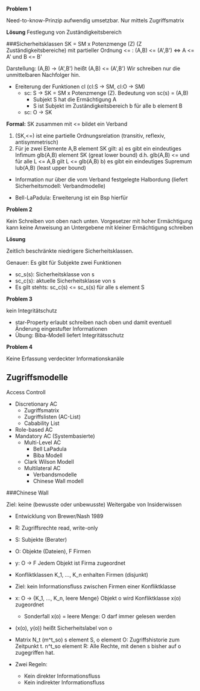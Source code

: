 **Problem 1**

Need-to-know-Prinzip aufwendig umsetzbar. Nur mittels Zugriffsmatrix

**Lösung** Festlegung von Zuständigkeitsbereich

###Sicherheitsklassen
SK = SM x Potenzmenge (Z) (Z Zuständigkeitsbereiche) mit partieller Ordnung <=
: (A,B) <= (A',B') <=> A <= A' und B <= B'

Darstellung: (A,B) -> (A',B') heißt (A,B) <= (A',B')
Wir schreiben nur die unmittelbaren Nachfolger hin.

* Ereiterung der Funktionen cl (cl:S -> SM, cl:O -> SM)
  - sc: S -> SK = SM x Potenzmenge (Z). Bedeutung von sc(s) = (A,B)
    - Subjekt S hat die Ermächtigung A
    - S ist Subjekt im Zuständigkeitsbereich b für alle b element B
  - sc: O -> SK


**Formal:** SK zusammen mit <= bildet ein Verband

1) (SK,<=) ist eine partielle Ordnungsrelation
     (transitiv, reflexiv, antisymmetrisch)
2) Für je zwei Elemente A,B element SK gilt:
   a) es gibt ein eindeutiges Infimum glb(A,B) element SK (great lower
       bound) d.h. glb(A,B) <= und für alle L <= A,B gilt L <= glb(A,B)
   b) es gibt ein eindeutiges Supremum lub(A,B) (least upper bound)


* Information nur über die vom Verband festgelegte Halbordung (liefert
    Sicherheitsmodell: Verbandmodelle)

* Bell-LaPadula: Erweiterung ist ein Bsp hierfür


**Problem 2**

Kein Schreiben von oben nach unten.
Vorgesetzer mit hoher Ermächtigung kann keine Anweisung an Untergebene mit
kleiner Ermächtigung schreiben

**Lösung**

Zeitlich beschränkte niedrigere Sicherheitsklassen.

Genauer: Es gibt für Subjekte zwei Funktionen
* sc_s(s): Sicherheitsklasse von s
* sc_c(s): aktuelle Sicherheitsklasse von s
* Es gilt stehts: sc_c(s) <= sc_s(s) für alle s element S

**Problem 3**

kein Integritätschutz
* star-Property erlaubt schreiben nach oben und damit eventuell Änderung
  eingestufter Informationen
* Übung: Biba-Modell liefert Integritätsschutz

**Problem 4**

Keine Erfassung verdeckter Informationskanäle


## Zugriffsmodelle

Access Controll
* Discretionary AC
  - Zugriffsmatrix
  - Zugriffslisten (AC-List)
  - Cabability List
* Role-based AC
* Mandatory AC (Systembasierte)
  - Multi-Level AC
    - Bell LaPadula
    - Biba Modell
  - Clark Wilson Modell
  - Multilateral AC
    - Verbandsmodelle
    - Chinese Wall modell

###Chinese Wall

Ziel: keine (bewusste oder unbewusste) Weitergabe von Insiderwissen
* Entwicklung von Brewer/Nash 1989

* R: Zugriffsrechte read, write-only
* S: Subjekte (Berater)
* O: Objekte (Dateien), F Firmen
* y: O -> F Jedem Objekt ist Firma zugeordnet
* Konfliktklassen K_1, ..., K_n enhalten Firmen (disjunkt)
* Ziel: kein Informationsfluss zwischen Firmen einer Konfliktklasse

* x: O -> {K_1, ..., K_n, leere Menge} Objekt o wird Konfliktklasse x(o)
  zugeordnet
  - Sonderfall x(o) = leere Menge: O darf immer gelesen werden
* (x(o), y(o)) heißt Sicherheitslabel von o
* Matrix N_t (m^t_so) s element S, o element O: Zugriffshistorie zum Zeitpunkt
  t.
  n^t_so element R: Alle Rechte, mit denen s bisher auf o zugegriffen hat.
* Zwei Regeln:
  - Kein direkter Informationsfluss
  - Kein indirekter Informationsfluss
